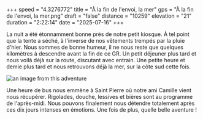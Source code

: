 +++
speed = "4.3276772"
title = "À la fin de l'envoi, la mer"
gps = "À la fin de l'envoi, la mer.png"
draft = "false"
distance = "10259"
elevation = "21"
duration = "2:22:14"
date = "2025-07-16"
+++


La nuit a été étonnamment bonne près de notre petit kiosque. À tel point que la tente a séché, à l'inverse de nos vêtements trempés par la pluie d'hier. 
Nous sommes de bonne humeur, il ne nous reste que quelques kilomètres à descendre avant la fin de ce GR. Un petit déjeuner plus tard et nous voilà déjà sur la route, discutant avec entrain. Une petite heure et demie plus tard et nous retrouvons déjà la mer, sur la côte sud cette fois.

![an image from this adventure](4334d603-caeb-4b75-a417-5f6e0c13cca5.jpg)

Une heure de bus nous emmène à Saint Pierre où notre ami Camille vient nous récupérer. Rigolades, douche, lessives et bières sont au programme de l'après-midi. Nous pouvons finalement nous détendre totalement après ces dix jours intenses en émotions. 
Une fois de plus, quelle belle aventure !

